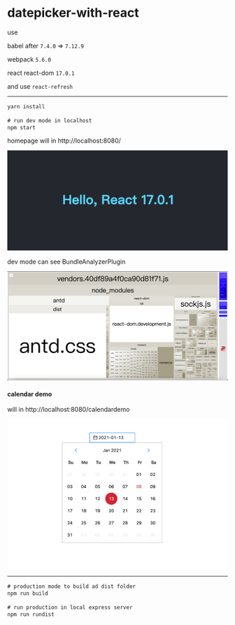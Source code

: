 # datepicker-with-react

use

babel after `7.4.0` => `7.12.9`

webpack `5.6.0`

react react-dom `17.0.1`

and use `react-refresh`

---

```
yarn install

# run dev mode in localhost
npm start
```

homepage will in http://localhost:8080/

![alt text](https://github.com/satsuya0114/datePicker/blob/main/readme.png)

dev mode can see BundleAnalyzerPlugin

![alt text](https://github.com/satsuya0114/datePicker/blob/main/BundleAnalyzerPlugin.png)

#### calendar demo

will in http://localhost:8080/calendardemo

![alt text](https://github.com/satsuya0114/datePicker/blob/main/calendarDemo.png)

---

```
# production mode to build ad dist folder
npm run build

# run production in local express server
npm run rundist
```
